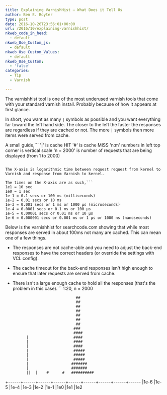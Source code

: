 ```yaml
---
title: Explaining VarnishHist – What Does it Tell Us
author: Ben E. Boyter
type: post
date: 2016-10-26T23:56:01+00:00
url: /2016/10/explaining-varnishhist/
nkweb_code_in_head:
  - default
nkweb_Use_Custom_js:
  - default
nkweb_Use_Custom_Values:
  - default
nkweb_Use_Custom:
  - 'false'
categories:
  - Tip
  - Varnish

---
```

The varnishhist tool is one of the most underused varnish tools that come with your standard varnish install. Probably because of how it appears at first glance.

In short, you want as many `|` symbols as possible and you want everything far toward the left hand side. The closer to the left the faster the responses are regardless if they are cached or not. The more `|` symbols then more items were served from cache.

A small guide,```
'|' is cache HIT
'#' is cache MISS
'n:m' numbers in left top corner is vertical scale
'n = 2000' is number of requests that are being displayed (from 1 to 2000)

```

The X-axis is logarithmic time between request request from kernel to Varnish and response from Varnish to kernel.

The times on the X-axis are as such,```
1e1 = 10 sec
1e0 = 1 sec
1e-1 = 0.1 secs or 100 ms (milliseconds)
1e-2 = 0.01 secs or 10 ms
1e-3 = 0.001 secs or 1 ms or 1000 µs (microseconds)
1e-4 = 0.0001 secs or 0.1 ms or 100 µs
1e-5 = 0.00001 secs or 0.01 ms or 10 µs
1e-6 = 0.000001 secs or 0.001 ms or 1 µs or 1000 ns (nanoseconds)
```

Below is the varnishhist for searchcode.com showing that while most responses are served in about 100ms not many are cached. This can mean one of a few things.

* The responses are not cache-able and you need to adjust the back-end responses to have the correct headers (or override the settings with VCL config).
* The cache timeout for the back-end responses isn't high enough to ensure that later requests are served from cache.
* There isn't a large enough cache to hold all the responses (that's the problem in this case).```
1:20, n = 2000

                                  ##
                                  ##
                                  ##
                                  ##
                                  ##
                                  ##
                                  ##
                                 ###
                                 ####
            |                    ####
            |                    ####
            |                    ####
            |                    #####
            |                    #####
            |                    #####
            |                   #######
            |                   #######
            ||  |    #      #   ##########

+------+------+------+------+------+------+------+------+------
|1e-6  |1e-5  |1e-4  |1e-3  |1e-2  |1e-1  |1e0   |1e1   |1e2

```
